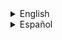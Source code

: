 <details><summary>English</summary>
<p>

### weapon_displacer

![image](../../../images/weapon_displacer.png)

Soporta la base [weapon_](weapon_.md)

### CVars

- weaponmode_357
  - 0 Se puede utilizar zoom con alternative fire.
  - 1 No se puede utilizar zoom con alternative fire.

- sk_plr_357_bullet
  - Daño de el arma al disparar.

### Capacidad

Cantidad de munición: 6

Capacidad maxima: 30

### Tipo de municion

| ammo_357 |
| :---: |
| ![image](../../../images/ammo_357.png) |

</p>
</details>


























<details><summary>Español</summary>
<p>

### weapon_357

![image](../../../images/weapon_357.png)

Soporta la base [weapon_](weapon_.md)

### CVars

- weaponmode_357
  - 0 Se puede utilizar zoom con alternative fire.
  - 1 No se puede utilizar zoom con alternative fire.

- sk_plr_357_bullet
  - Daño de el arma al disparar.

### Capacidad

Cantidad de munición: 6

Capacidad maxima: 30

### Tipo de municion

| ammo_357 |
| :---: |
| ![image](../../../images/ammo_357.png) |

</p>
</details>